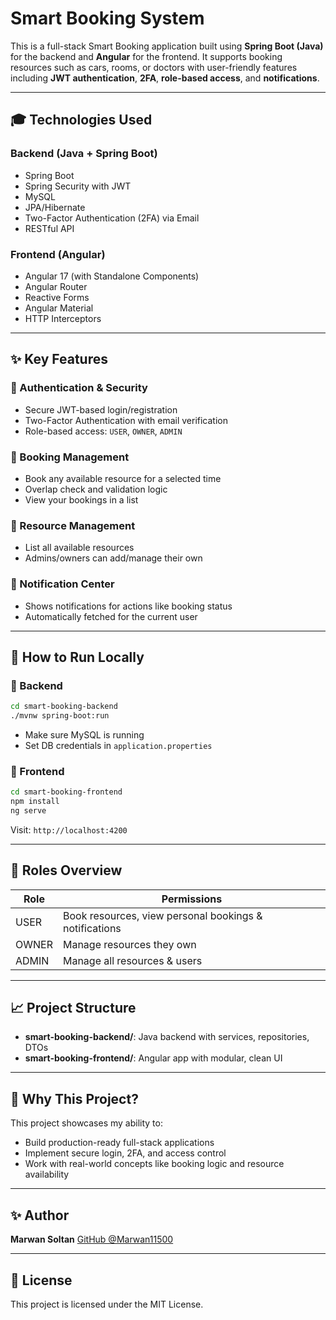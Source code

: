 # Smart Booking System

This is a full-stack Smart Booking application built using **Spring Boot (Java)** for the backend and **Angular** for the frontend. It supports booking resources such as cars, rooms, or doctors with user-friendly features including **JWT authentication**, **2FA**, **role-based access**, and **notifications**.

---

## 🎓 Technologies Used

### Backend (Java + Spring Boot)

* Spring Boot
* Spring Security with JWT
* MySQL
* JPA/Hibernate
* Two-Factor Authentication (2FA) via Email
* RESTful API

### Frontend (Angular)

* Angular 17 (with Standalone Components)
* Angular Router
* Reactive Forms
* Angular Material
* HTTP Interceptors

---

## ✨ Key Features

### 🔐 Authentication & Security

* Secure JWT-based login/registration
* Two-Factor Authentication with email verification
* Role-based access: `USER`, `OWNER`, `ADMIN`

### 🏢 Booking Management

* Book any available resource for a selected time
* Overlap check and validation logic
* View your bookings in a list

### 📃 Resource Management

* List all available resources
* Admins/owners can add/manage their own

### 📢 Notification Center

* Shows notifications for actions like booking status
* Automatically fetched for the current user

---

## 📅 How to Run Locally

### 📃 Backend

```bash
cd smart-booking-backend
./mvnw spring-boot:run
```

* Make sure MySQL is running
* Set DB credentials in `application.properties`

### 📄 Frontend

```bash
cd smart-booking-frontend
npm install
ng serve
```

Visit: `http://localhost:4200`

---

## 📣 Roles Overview

| Role  | Permissions                                            |
| ----- | ------------------------------------------------------ |
| USER  | Book resources, view personal bookings & notifications |
| OWNER | Manage resources they own                              |
| ADMIN | Manage all resources & users                           |

---

## 📈 Project Structure

* **smart-booking-backend/**: Java backend with services, repositories, DTOs
* **smart-booking-frontend/**: Angular app with modular, clean UI

---

## 🚀 Why This Project?

This project showcases my ability to:

* Build production-ready full-stack applications
* Implement secure login, 2FA, and access control
* Work with real-world concepts like booking logic and resource availability

---

## ✨ Author

**Marwan Soltan**
[GitHub @Marwan11500](https://github.com/Marwan11500)

---

## 📅 License

This project is licensed under the MIT License.
